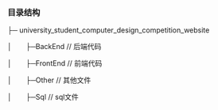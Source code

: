 ### 目录结构
├─ university_student_computer_design_competition_website

│　　├─BackEnd      // 后端代码

│　　├─FrontEnd     // 前端代码

│　　├─Other        // 其他文件

│　　├─Sql          // sql文件
